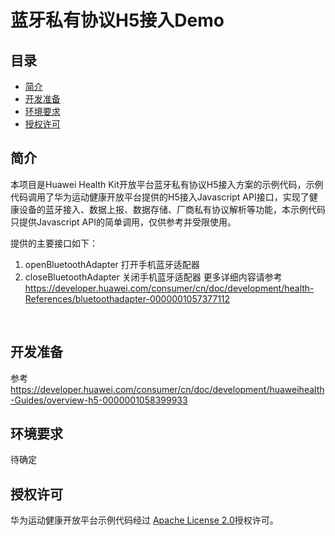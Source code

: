 # 蓝牙私有协议H5接入Demo

## 目录

 * [简介](#简介)
 * [开发准备](#开发准备)
 * [环境要求](#环境要求)
 * [授权许可](#授权许可)


## 简介



本项目是Huawei Health Kit开放平台蓝牙私有协议H5接入方案的示例代码，示例代码调用了华为运动健康开放平台提供的H5接入Javascript API接口，实现了健康设备的蓝牙接入、数据上报、数据存储、厂商私有协议解析等功能，本示例代码只提供Javascript API的简单调用，仅供参考并受限使用。   


提供的主要接口如下：
1) openBluetoothAdapter
打开手机蓝牙适配器
2) closeBluetoothAdapter
关闭手机蓝牙适配器
更多详细内容请参考 https://developer.huawei.com/consumer/cn/doc/development/health-References/bluetoothadapter-0000001057377112


​    

## 开发准备  
参考 https://developer.huawei.com/consumer/cn/doc/development/huaweihealth-Guides/overview-h5-0000001058399933


## 环境要求
待确定

## 授权许可
   华为运动健康开放平台示例代码经过 [Apache License 2.0](http://www.apache.org/licenses/LICENSE-2.0)授权许可。
